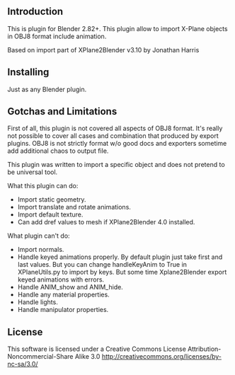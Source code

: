 
## Introduction

This is plugin for Blender 2.82+. This plugin allow to import
X-Plane objects in OBJ8 format include animation.

Based on import part of XPlane2Blender v3.10 by Jonathan Harris

## Installing

Just as any Blender plugin.

## Gotchas and Limitations
First of all, this plugin is not covered all aspects of OBJ8 format.
It's really not possible to cover all cases and combination that produced by export plugins.
OBJ8 is not strictly format w/o good docs and exporters sometime add additional chaos to
output file.

This plugin was written to import a specific object and does not pretend to be universal tool.

What this plugin can do:
- Import static geometry.
- Import translate and rotate animations.
- Import default texture.
- Can add dref values to mesh if XPlane2Blender 4.0 installed.

What plugin can't do:
- Import normals.
- Handle keyed animations properly. By default plugin just take first and last values.
But you can change handleKeyAnim to True in XPlaneUtils.py to import by keys. But some time Xplane2Blender export keyed animations with errors. 
- Handle ANIM_show and ANIM_hide.
- Handle any material properties.
- Handle lights.
- Handle manipulator properties.

## License

This software is licensed under a Creative Commons License Attribution-Noncommercial-Share Alike 3.0
http://creativecommons.org/licenses/by-nc-sa/3.0/
